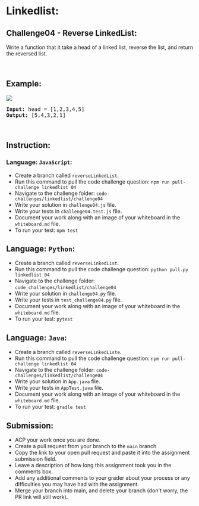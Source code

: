 # Linkedlist:

## Challenge04 - Reverse LinkedList:

Write a function that it take a head of a linked list, reverse the list, and return the reversed list.</p>

&nbsp;

## Example:
![](/assets/linked-list/reverse.jpg)

<pre><strong>Input:</strong> head = [1,2,3,4,5]
<strong>Output:</strong> [5,4,3,2,1]
</pre>

<br>
  
## Instruction:

### Language: `JavaScript`:

* Create a branch called `reverseLinkedList`.
* Run this command to pull the code challenge question: `npm run pull-challenge linkedlist 04`
* Navigate to the challenge folder: `code-challenges/linkedlist/challenge04`
* Write your solution in `challenge04.js` file.
* Write your tests in `challenge04.test.js` file.
* Document your work along with an image of your whiteboard in the `whiteboard.md` file.
* To run your test: `npm test`

## Language: `Python`:

* Create a branch called `reverseLinkedList`.
* Run this command to pull the code challenge question: `python pull.py linkedlist 04`
* Navigate to the challenge folder: `code_challenges/linkedlist/challenge04`
* Write your solution in `challenge04.py` file.
* Write your tests in `test_challenge04.py` file.
* Document your work along with an image of your whiteboard in the `whiteboard.md` file.
* To run your test: `pytest`

## Language: `Java`:

* Create a branch called `reverseLinkedListe`.
* Run this command to pull the code challenge question: `npm run pull-challenge linkedlist 04`
* Navigate to the challenge folder: `code-challenges/linkedlist/challenge04`
* Write your solution in `App.java` file.
* Write your tests in `AppTest.java` file.
* Document your work along with an image of your whiteboard in the `whiteboard.md` file.
* To run your test: `gradle test`

## Submission:
* ACP your work once you are done.
* Create a pull request from your branch to the `main` branch
* Copy the link to your open pull request and paste it into the assignment submission field.
* Leave a description of how long this assignment took you in the comments box.
* Add any additional comments to your grader about your process or any difficulties you may have had with the assignment.
* Merge your branch into main, and delete your branch (don't worry, the PR link will still work).


